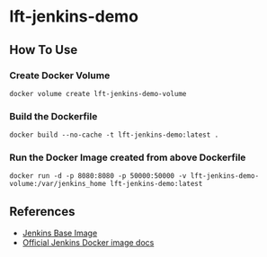 # lft-jenkins-demo  

## How To Use

### Create Docker Volume
```shell
docker volume create lft-jenkins-demo-volume
```

### Build the Dockerfile
```shell
docker build --no-cache -t lft-jenkins-demo:latest .
```

### Run the Docker Image created from above Dockerfile
```shell
docker run -d -p 8080:8080 -p 50000:50000 -v lft-jenkins-demo-volume:/var/jenkins_home lft-jenkins-demo:latest
```

## References
- [Jenkins Base Image](https://hub.docker.com/r/jenkins/jenkins)
- [Official Jenkins Docker image docs](https://github.com/jenkinsci/docker/blob/master/README.md)